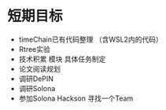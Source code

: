# 短期目标

- timeChain已有代码整理 （含WSL2内的代码）
- Rtree实验
- 技术积累 模块 具体任务制定
- 论文阅读规划
- 调研DePIN
- 调研Solona
- 参加Solona Hackson 寻找一个Team

